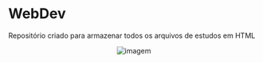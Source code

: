 # WebDev
Repositório criado para armazenar todos os arquivos de estudos em HTML

<p align="center">
<img  src="https://i.imgur.com/Qw2WifW.gif" alt="imagem" >

